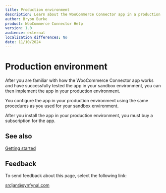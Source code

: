 ```yaml
---
title: Production environment
description: Learn about the WooCommerce Connector app in a production environment.
author: Bryon Burke
product: WooCommerce Connector Help
version: 1.0
audience: external
localization differences: No
date: 11/10/2024
---
```


<!-- markdownlint-disable MD006 MD007 MD009 MD024 MD025 MD033 -->
<!--// cspell:ignore  markdownlint allowfullscreen keyframes -->

# Production environment

After you are familiar with how the WooCommerce Connector app works and have successfully tested the app in your sandbox environment, you can then implement the app in your production environment.

You configure the app in your production environment using the same procedures as you used for your sandbox environment.

After you install the app in your production environment, you must buy a subscription for the app.

## See also

[Getting started](getting-started.md)

## Feedback

To send feedback about this page, select the following link:

[srdjan@synfynal.com](mailto:srdjan@synfynal.com?subject=Documentation%20Feedback%20Product%20Docs:%20production-environment)

